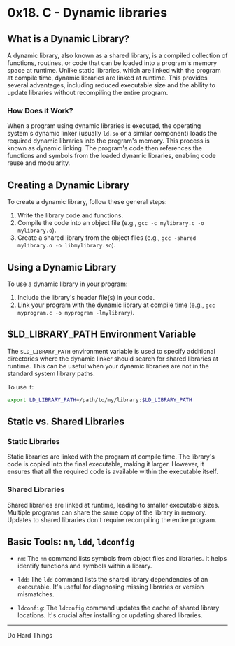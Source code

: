 # 0x18. C - Dynamic libraries

## What is a Dynamic Library?

A dynamic library, also known as a shared library, is a compiled collection of functions, routines, or code that can be loaded into a program's memory space at runtime. Unlike static libraries, which are linked with the program at compile time, dynamic libraries are linked at runtime. This provides several advantages, including reduced executable size and the ability to update libraries without recompiling the entire program.

### How Does it Work?

When a program using dynamic libraries is executed, the operating system's dynamic linker (usually `ld.so` or a similar component) loads the required dynamic libraries into the program's memory. This process is known as dynamic linking. The program's code then references the functions and symbols from the loaded dynamic libraries, enabling code reuse and modularity.

## Creating a Dynamic Library

To create a dynamic library, follow these general steps:

1. Write the library code and functions.
2. Compile the code into an object file (e.g., `gcc -c mylibrary.c -o mylibrary.o`).
3. Create a shared library from the object files (e.g., `gcc -shared mylibrary.o -o libmylibrary.so`).

## Using a Dynamic Library

To use a dynamic library in your program:

1. Include the library's header file(s) in your code.
2. Link your program with the dynamic library at compile time (e.g., `gcc myprogram.c -o myprogram -lmylibrary`).

## $LD_LIBRARY_PATH Environment Variable

The `$LD_LIBRARY_PATH` environment variable is used to specify additional directories where the dynamic linker should search for shared libraries at runtime. This can be useful when your dynamic libraries are not in the standard system library paths.

To use it:

```bash
export LD_LIBRARY_PATH=/path/to/my/library:$LD_LIBRARY_PATH
```

## Static vs. Shared Libraries

### Static Libraries

Static libraries are linked with the program at compile time. The library's code is copied into the final executable, making it larger. However, it ensures that all the required code is available within the executable itself.

### Shared Libraries

Shared libraries are linked at runtime, leading to smaller executable sizes. Multiple programs can share the same copy of the library in memory. Updates to shared libraries don't require recompiling the entire program.

## Basic Tools: `nm`, `ldd`, `ldconfig`

- `nm`: The `nm` command lists symbols from object files and libraries. It helps identify functions and symbols within a library.

- `ldd`: The `ldd` command lists the shared library dependencies of an executable. It's useful for diagnosing missing libraries or version mismatches.

- `ldconfig`: The `ldconfig` command updates the cache of shared library locations. It's crucial after installing or updating shared libraries.

---


Do Hard Things
